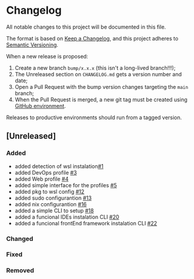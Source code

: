 # Changelog

All notable changes to this project will be documented in this file.

The format is based on [Keep a Changelog](https://keepachangelog.com/en/1.0.0/), and this project adheres to [Semantic Versioning](https://semver.org/spec/v2.0.0.html).

When a new release is proposed:

1. Create a new branch `bump/x.x.x` (this isn't a long-lived branch!!!);
2. The Unreleased section on `CHANGELOG.md` gets a version number and date;
3. Open a Pull Request with the bump version changes targeting the `main` branch;
4. When the Pull Request is merged, a new git tag must be created using [GitHub environment](https://github.com/bl4ckw1d0w/dev-starter/tags).

Releases to productive environments should run from a tagged version.

## [Unreleased]

### Added

- added detection of wsl instalation[#1](https://github.com/bl4ckw1d0w/dev-starter/issues/1)
- added DevOps profile [#3](https://github.com/bl4ckw1d0w/dev-starter/issues/3)
- added Web profile [#4](https://github.com/bl4ckw1d0w/dev-starter/issues/4)
- added simple interface for the profiles [#5](https://github.com/bl4ckw1d0w/dev-starter/issues/5)
- added pkg to wsl config [#12](https://github.com/bl4ckw1d0w/dev-starter/issues/12)
- added sudo configurantion [#13](https://github.com/bl4ckw1d0w/dev-starter/issues/13)
- added nix configurantion [#16](https://github.com/bl4ckw1d0w/dev-starter/issues/16)
- added a simple CLI to setup [#18](https://github.com/bl4ckw1d0w/dev-starter/issues/18)
- added a funcional IDEs instalation CLI [#20](https://github.com/bl4ckw1d0w/dev-starter/issues/20)
- added a funcional frontEnd framework instalation CLI [#22](https://github.com/bl4ckw1d0w/dev-starter/issues/22)

### Changed

### Fixed

### Removed